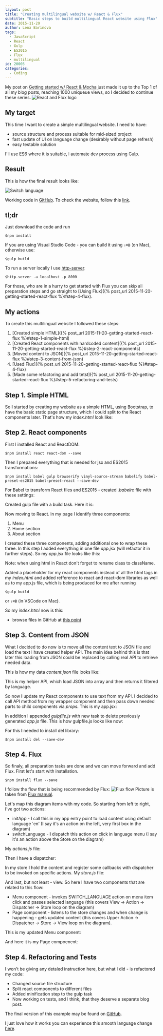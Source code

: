 ```yaml
---
layout: post
title: "Creating multilingual website w/ React & Flux"
subtitle: "Basic steps to build multilingual React website using Flux"
date: 2015-11-20
author: Lena Barinova
tags:
  - JavaScript
  - React
  - Gulp
  - ES2015
  - Flux
  - multilingual
id: 20005
categories:
  - Coding
---
```


My post on [Getting started w/ React & Mocha](http://www.bebetterdeveloper.com/coding/getting-started-react-mocha.html) just made it up to the Top 1 of all my blog posts, reaching 1000 uniqueue views, so I decided to continue these series.
<img src="{{ site.baseurl }}/img/post_img/rfe-1.png" alt="React and Flux logo" class="right" />


## My target

This time I want to create a simple multilingual website. I need to have:

* source structure and process suitable for mid-sized project
* fast update of UI on language change (desirably without page refresh)
* easy testable solution

I'll use ES6 where it is suitable, I automate dev process using Gulp.

## Result

This is how the final result looks like:

<img src="{{ site.baseurl }}/img/post_img/out.gif" alt="Switch language" />

Working code in [GitHub](https://github.com/JelenaBarinova/react-flux-example).
To check the website, follow this [link](http://jelenabarinova.github.io/react-flux-example/).

## tl;dr

Just download the code and run

~~~
$npm install
~~~

If you are using Visual Studio Code - you can build it using `⇧⌘B` (on Mac), otherwise use:

~~~
$gulp build
~~~

To run a server locally I use [http-server](https://www.npmjs.com/package/http-server):

~~~
$http-server -a localhost -p 8000
~~~

For those, who are in a hurry to get started with Flux you can skip all preparation steps and go straight to [Using Flux]({% post_url 2015-11-20-getting-started-react-flux %}#step-4-flux).

## My actions

To create this multilingual website I followed these steps:

1. [Created simple HTML]({% post_url 2015-11-20-getting-started-react-flux %}#step-1-simple-html)
2. [Created React components with hardcoded content]({% post_url 2015-11-20-getting-started-react-flux %}#step-2-react-components)
3. [Moved content to JSON]({% post_url 2015-11-20-getting-started-react-flux %}#step-3-content-from-json)
4. [Used Flux]({% post_url 2015-11-20-getting-started-react-flux %}#step-4-flux)
5. [Made some refactoring and add tetst]({% post_url 2015-11-20-getting-started-react-flux %}#step-5-refactoring-and-tests)

## Step 1. Simple HTML

So I started by creating my website as a simple HTML, using Bootstrap, to have the basic static page structure, which I could split to the React components later. That's how my _index.html_ look like:
<style type="text/css">
  .gist {width:640px !important;}
  .gist-file
  .gist-data {max-height: 600px; max-width: 640px;}
</style>
<script src="https://gist.github.com/JelenaBarinova/82dbb2570f81395bc2f6.js"></script>

## Step 2. React components

First I installed React and ReactDOM.

~~~
$npm install react react-dom --save
~~~

Then I prepared everything that is needed for jsx and ES2015 transformations:

~~~
$npm install babel gulp browserify vinyl-source-stream babelify babel-preset-es2015 babel-preset-react --save-dev
~~~

For Babel to transform React files and ES2015 - created _.babelrc_ file with these settings:
<script src="https://gist.github.com/JelenaBarinova/1303d2f6a01a35ff01e9.js"></script>


Created gulp file with a build task. Here it is:
<script src="https://gist.github.com/JelenaBarinova/7f6e5e6945a89a6f17a6.js"></script>


Now moving to React. In my page I identify three components:

1. Menu
2. Home section
3. About section

I created these three components, adding additional one to wrap these three. In this step I added everything in one file _app.jsx_ (will refactor it in further steps). So my _app.jsx_ file looks like this:
<script src="https://gist.github.com/JelenaBarinova/7244d61616f3427a8673.js"></script>
Note: when using html in React don't forget to rename class to className.

Added a placeholder for my react components instead of all the html tags in my _index.html_ and added refference to react and react-dom libraries as well as to my app.js file, which is being produced for me after running

~~~
$gulp build
~~~

or `⇧⌘B` (in VSCode on Mac).

So my _index.html_ now is this:
<script src="https://gist.github.com/JelenaBarinova/e0a7a419f161aa7d8362.js"></script>

* browse files in GitHub at [this point](https://github.com/JelenaBarinova/react-flux-example/tree/b4f1d2557efaa593f4dd4558fae75ec3db884da5)

## Step 3. Content from JSON

What I decided to do now is to move all the content text to JSON file and load the text I have created helper API. The main idea behind this is that later this loading from JSON could be replaced by calling real API to retrieve needed data.

This is how my data _content.json_ file looks like:
<script src="https://gist.github.com/JelenaBarinova/8e0a8f5e3a09b2794ec5.js"></script>

This is my helper API, which load JSON into array and then returns it filtered by language.
<script src="https://gist.github.com/JelenaBarinova/aa9ed4e4afcaaa8b80ff.js"></script>

So now I update my React components to use text from my API. I decided to call API method from my wrapper component and then pass down needed parts to child components via _props_. This is my app.jsx:
<script src="https://gist.github.com/JelenaBarinova/279de096b29d412f5b70.js"></script>

In addition I appended _gulpfile.js_ with new task to delete previously generated _app.js_ file. This is how gulpfile.js looks like now:
<script src="https://gist.github.com/JelenaBarinova/be4c3e8dbe599fe06996.js"></script>

For this I needed to install del library:

~~~
$npm install del --save-dev
~~~

## Step 4. Flux

So finaly, all preparation tasks are done and we can move forward and add Flux.
First let's start with installation.

~~~
$npm install flux --save
~~~
I follow the flow that is being recommended by Flux:
<img src="https://facebook.github.io/flux/img/flux-simple-f8-diagram-with-client-action-1300w.png" alt="Flux flow" class="right" />
Picture is taken from [Flux manual](https://facebook.github.io/flux/docs/overview.html#content).

Let's map this diagram items with my code. So starting from left to right, I've got two actions:

* initApp - I call this in my app entry point to load content using default language 'en' (I say it's an action on the left, very first box in the diagram)
* switchLanguage - I dispatch this action on click in language menu (I say it's an action above the Store on the diagram)

My _actions.js_ file:
<script src="https://gist.github.com/JelenaBarinova/cded3bd3a79e1466029b.js"></script>

Then I have a dispatcher:
<script src="https://gist.github.com/JelenaBarinova/8c7a5114b7f5341077b8.js"></script>

In my store I hold the content and register some callbacks with dispatcher to be invoked on specific actions. My _store.js_ file:
<script src="https://gist.github.com/JelenaBarinova/f1c17fa8bad12f7bc5f7.js"></script>

And last, but not least - view. So here I have two components that are related to this flow:

* Menu component - invokes SWITCH_LANGUAGE action on menu item click and passes selected language (this covers View -> Action -> Dispatcher -> Store loop on the diagram)
* Page component - listens to the store changes and when change is happening - gets updated content (this covers Upper Action -> Dispatcher -> Store -> View loop on the diagram).

This is my updated Menu component:
<script src="https://gist.github.com/JelenaBarinova/51022402974b0f06b70e.js"></script>

And here it is my Page compoenent:
<script src="https://gist.github.com/JelenaBarinova/5cac4ff430e13622c42f.js"></script>

## Step 4. Refactoring and Tests

I won't be giving any detaled instruction here, but what I did - is refactored my code:

* Changed source file structure
* Split react components to different files
* Added minification step to the gulp task
* Now working on tests, and I think, that they deserve a separate blog post.

The final version of this example may be found on [GitHub](https://github.com/JelenaBarinova/react-flux-example).

I just love how it works you can experience this smooth language change [here](http://jelenabarinova.github.io/react-flux-example/).